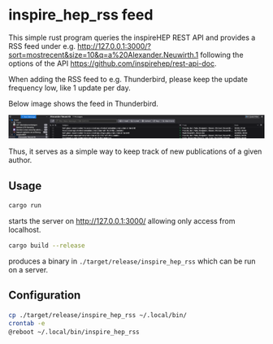 # inspire_hep_rss feed

This simple rust program queries the inspireHEP REST API and provides a RSS feed under e.g. http://127.0.0.1:3000/?sort=mostrecent&size=10&q=a%20Alexander.Neuwirth.1 following the options of the API https://github.com/inspirehep/rest-api-doc.

When adding the RSS feed to e.g. Thunderbird, please keep the update frequency low, like 1 update per day.

Below image shows the feed in Thunderbird.

![Thunderbird](./img/view.png)

Thus, it serves as a simple way to keep track of new publications of a given author.

## Usage

```bash
cargo run
```

starts the server on http://127.0.0.1:3000/ allowing only access from localhost.

```bash
cargo build --release
```

produces a binary in `./target/release/inspire_hep_rss` which can be run on a server.

## Configuration

```bash
cp ./target/release/inspire_hep_rss ~/.local/bin/
crontab -e
@reboot ~/.local/bin/inspire_hep_rss
```
